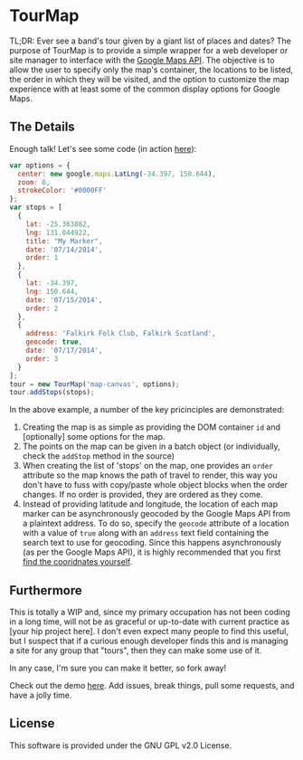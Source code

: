 # TourMap

TL;DR: Ever see a band's tour given by a giant list of places and dates? The purpose of TourMap is to provide a simple wrapper for a web developer or site manager to interface with the [Google Maps API](http://https://developers.google.com/maps/documentation/javascript/). The objective is to allow the user to specify only the map's container, the locations to be listed, the order in which they will be visited, and the option to customize the map experience with at least some of the common display options for Google Maps.

## The Details

Enough talk! Let's see some code (in action [here](http://jtanderson.github.com/tourmap)):

```javascript
var options = {
  center: new google.maps.LatLng(-34.397, 150.644),
  zoom: 8,
  strokeColor: '#0000FF'
};
var stops = [
  {
    lat: -25.363882,
    lng: 131.044922,
    title: "My Marker",
    date: '07/14/2014',
    order: 1
  },
  {
    lat: -34.397,
    lng: 150.644,
    date: '07/15/2014',
    order: 2
  },
  {
    address: 'Falkirk Folk Club, Falkirk Scotland',
    geocode: true,
    date: '07/17/2014',
    order: 3
  }
];
tour = new TourMap('map-canvas', options);
tour.addStops(stops);
```

In the above example, a number of the key pricinciples are demonstrated:

1. Creating the map is as simple as providing the DOM container `id` and [optionally] some options for the map.
2. The points on the map can be given in a batch object (or individually, check the `addStop` method in the source)
3. When creating the list of 'stops' on the map, one provides an `order` attribute so the map knows the path of travel to render, this way you don't have to fuss with copy/paste whole object blocks when the order changes. If no order is provided, they are ordered as they come.
4. Instead of providing latitude and longitude, the location of each map marker can be asynchronously geocoded by the Google Maps API from a plaintext address. To do so, specify the `geocode` attribute of a location with a value of `true` along with an `address` text field containing the search text to use for geocoding. Since this happens asynchronously (as per the Google Maps API), it is highly recommended that you first [find the cooridnates yourself](https://support.google.com/maps/answer/18539?hl=en).

## Furthermore

This is totally a WIP and, since my primary occupation has not been
coding in a long time, will not be as graceful or up-to-date with
current practice as [your hip project here].
I don't even expect many people to find this useful, but I suspect that
if a curious enough developer finds this and is managing a site for any
group that "tours", then they can make some use of it.

In any case, I'm sure you can make it better, so fork away!

Check out the demo [here](http://jtanderson.github.io/tourmap). Add issues, break things, pull some requests, and have a jolly time.

## License

This software is provided under the GNU GPL v2.0 License.
